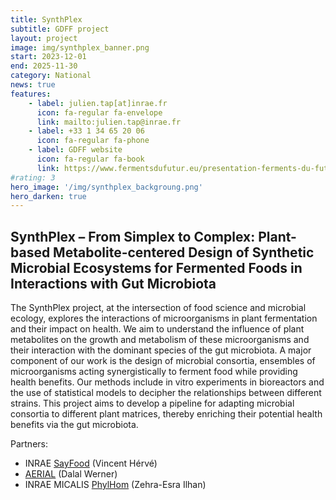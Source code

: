 ```yaml
---
title: SynthPlex
subtitle: GDFF project
layout: project
image: img/synthplex_banner.png
start: 2023-12-01
end: 2025-11-30
category: National
news: true
features:
    - label: julien.tap[at]inrae.fr
      icon: fa-regular fa-envelope
      link: mailto:julien.tap@inrae.fr
    - label: +33 1 34 65 20 06
      icon: fa-regular fa-phone
    - label: GDFF website
      icon: fa-regular fa-book
      link: https://www.fermentsdufutur.eu/presentation-ferments-du-futur/
#rating: 3
hero_image: '/img/synthplex_backgroung.png'
hero_darken: true
---
```


## SynthPlex – From Simplex to Complex: Plant-based Metabolite-centered Design of Synthetic Microbial Ecosystems for Fermented Foods in Interactions with Gut Microbiota

The SynthPlex project, at the intersection of food science and microbial ecology, explores the interactions of microorganisms in plant fermentation and their impact on health. We aim to understand the influence of plant metabolites on the growth and metabolism of these microorganisms and their interaction with the dominant species of the gut microbiota. A major component of our work is the design of microbial consortia, ensembles of microorganisms acting synergistically to ferment food while providing health benefits. Our methods include in vitro experiments in bioreactors and the use of statistical models to decipher the relationships between different strains. This project aims to develop a pipeline for adapting microbial consortia to different plant matrices, thereby enriching their potential health benefits via the gut microbiota.


Partners:

- INRAE [SayFood](https://www6.versailles-grignon.inrae.fr/umr-sayfood) (Vincent Hérvé)
- [AERIAL](https://aerial-crt.com/equipe/) (Dalal Werner)
- INRAE MICALIS [PhylHom](http://phylhom.micalis.fr) (Zehra-Esra Ilhan)


